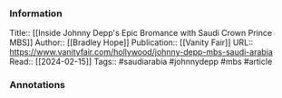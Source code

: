 
### Information
Title:: [[Inside Johnny Depp's Epic Bromance with Saudi Crown Prince MBS]]
Author:: [[Bradley Hope]]
Publication:: [[Vanity Fair]]
URL:: https://www.vanityfair.com/hollywood/johnny-depp-mbs-saudi-arabia
Read:: [[2024-02-15]]
Tags:: #saudiarabia #johnnydepp #mbs
#article

### Annotations
